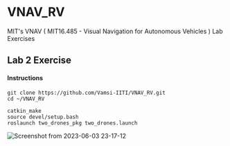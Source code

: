# VNAV_RV
MIT's VNAV ( MIT16.485 - Visual Navigation for Autonomous Vehicles ) Lab Exercises

## Lab 2 Exercise 

#### Instructions 

```
git clone https://github.com/Vamsi-IITI/VNAV_RV.git
cd ~/VNAV_RV
```
```
catkin_make
source devel/setup.bash
roslaunch two_drones_pkg two_drones.launch
```

![Screenshot from 2023-06-03 23-17-12](https://github.com/Vamsi-IITI/VNAV_RV/assets/92263050/70889171-e663-4bf0-92ee-a6dbad0fa2d1)
